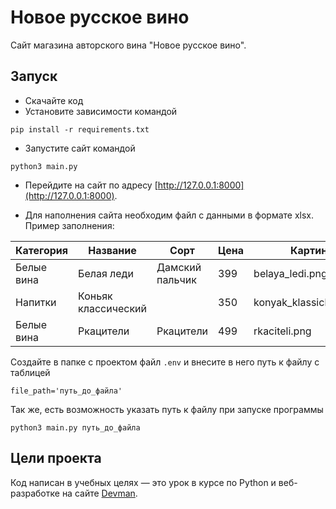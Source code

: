 # Новое русское вино

Сайт магазина авторского вина "Новое русское вино".

## Запуск

- Скачайте код
- Установите зависимости командой 
```
pip install -r requirements.txt
```
- Запустите сайт командой
```
python3 main.py 
```
- Перейдите на сайт по адресу [http://127.0.0.1:8000](http://127.0.0.1:8000).

- Для наполнения сайта необходим файл с данными в формате xlsx.<br>
Пример заполнения:

| Категория  | Название            | Сорт            | Цена | Картинка                 | Акция                |
|------------|---------------------|-----------------|------|--------------------------|----------------------|
| Белые вина | Белая леди          | Дамский пальчик | 399  | belaya_ledi.png          | Выгодное предложение |
| Напитки    | Коньяк классический |                 | 350  | konyak_klassicheskyi.png |                      |
| Белые вина | Ркацители           | Ркацители       | 499  | rkaciteli.png            |                      |

Создайте в папке с проектом файл `.env` и внесите в него путь к файлу с таблицей
```
file_path='путь_до_файла'
```
Так же, есть возможность указать путь к файлу при запуске программы 
```
python3 main.py путь_до_файла
```

## Цели проекта

Код написан в учебных целях — это урок в курсе по Python и веб-разработке на сайте [Devman](https://dvmn.org).
